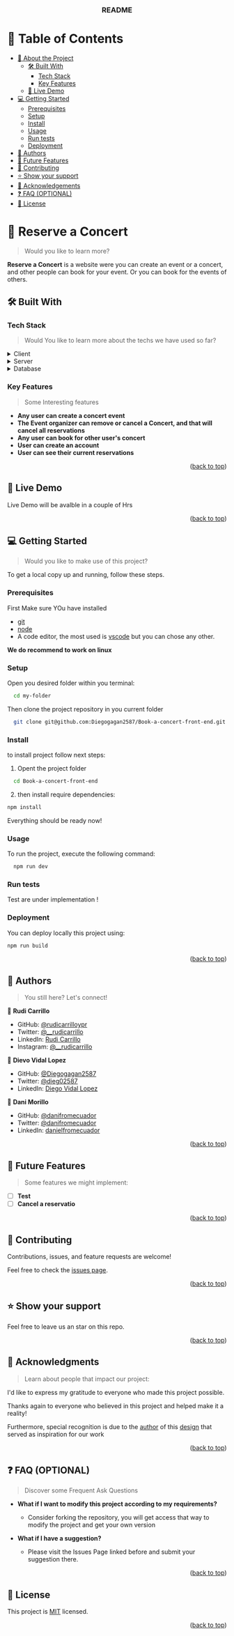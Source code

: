 <a name="readme-top"></a>

<div align="center">
  <!-- <img src="my_logo.png" alt="logo" width="140"  height="auto" /> -->
  <br/>
  <h3><b>README</b></h3>
</div>

<!-- TABLE OF CONTENTS -->

# 📗 Table of Contents

- [📖 About the Project](#about-project)
  - [🛠 Built With](#built-with)
    - [Tech Stack](#tech-stack)
    - [Key Features](#key-features)
  - [🚀 Live Demo](#live-demo)
- [💻 Getting Started](#getting-started)
  - [Prerequisites](#prerequisites)
  - [Setup](#setup)
  - [Install](#install)
  - [Usage](#usage)
  - [Run tests](#run-tests)
  - [Deployment](#deployment)
- [👥 Authors](#authors)
- [🔭 Future Features](#future-features)
- [🤝 Contributing](#contributing)
- [⭐️ Show your support](#support)
- [🙏 Acknowledgements](#acknowledgements)
- [❓ FAQ (OPTIONAL)](#faq)
- [📝 License](#license)

<!-- PROJECT DESCRIPTION -->

# 📖 Reserve a Concert <a name="about-project"></a>

> Would you like to learn more?

**Reserve a Concert** is a website were you can create an event or a concert, and other people can book for your event. Or you can book for the events of others.

## 🛠 Built With <a name="built-with"></a>

### Tech Stack <a name="tech-stack"></a>

> Would You like to learn more about the techs we have used so far?

<details>
  <summary>Client</summary>
  <ul>
    <li><a href="https://react.dev/">React</a></li>
    <li><a href="https://ionic.io/ionicons">Ionicons</a></li>
    <li><a href="https://redux.js.org/">Redux</a></li>
    <li><a href="https://redux-toolkit.js.org/">Redux Toolkit</a></li>
    <li><a href="https://react-slick.neostack.com/">React Slick (for Carousel)</a></li>
    <li><a href="https://tailwindcss.com/">Tailwind</a></li>
  </ul>
</details>

<details>
  <summary>Server</summary>
  <ul>
   <li><a href="https://github.com/Diegogagan2587/Book-a-concert-back-end">
   Book-a-concert-api
   </a></li>
  </ul>
</details>

<details>
<summary>Database</summary>
  <ul>
    <li><a href="https://www.postgresql.org/">PostgreSQL</a></li>
  </ul>
</details>

<!-- Features -->

### Key Features <a name="key-features"></a>

> Some Interesting features

- **Any user can create a concert event**
- **The Event organizer can remove or cancel a Concert, and that will cancel all reservations**
- **Any user can book for other user's concert**
- **User can create an account**
- **User can see their current reservations**



<p align="right">(<a href="#readme-top">back to top</a>)</p>

<!-- LIVE DEMO -->

## 🚀 Live Demo <a name="live-demo"></a>

Live Demo will be avalble in a couple of Hrs

<!-- > Add a link to your deployed project.

- [Live Demo Link](https://google.com) -->

<p align="right">(<a href="#readme-top">back to top</a>)</p>

<!-- GETTING STARTED -->

## 💻 Getting Started <a name="getting-started"></a>

> Would you like to make use of this project?

To get a local copy up and running, follow these steps.

### Prerequisites

First Make sure YOu have installed

- [git](https://git-scm.com/)
- [node](https://nodejs.org/en)
- A code editor, the most used is [vscode](https://code.visualstudio.com/) but you can chose any other.

**We do recommend to work on linux**

### Setup

Open you desired folder within you terminal:

```sh
  cd my-folder
```
Then clone the project repository in you current folder

```sh
  git clone git@github.com:Diegogagan2587/Book-a-concert-front-end.git
```

### Install

to install project follow next steps:
 
 1. Opent the project folder

```sh
  cd Book-a-concert-front-end
```
2. then install require dependencies:

```sh
npm install
```
Everything should be ready now!

### Usage

To run the project, execute the following command:

```sh
  npm run dev
```

### Run tests

Test are under implementation !

<!--
To run tests, run the following command:


Example command:

```sh
  bin/rails test test/models/article_test.rb
```
--->

### Deployment

You can deploy locally this project using:

```sh
npm run build
```


<p align="right">(<a href="#readme-top">back to top</a>)</p>

<!-- AUTHORS -->

## 👥 Authors <a name="authors"></a>

> You still here? Let's connect!

👤 **Rudi Carrillo**

- GitHub: [@rudicarrilloypr](https://github.com/rudicarrilloypr)
- Twitter: [@__rudicarrillo](https://twitter.com/__rudicarrillo)
- LinkedIn: [Rudi Carrillo](https://www.linkedin.com/in/rudi-carrillo/)
- Instagram: [@__rudicarrillo](https://www.instagram.com/_rudicarrillo/)

👤 **Dievo Vidal Lopez**

- GitHub: [@Diegogagan2587](https://github.com/Diegogagan2587)
- Twitter: [@dieg02587](https://twitter.com/dieg02587)
- LinkedIn: [Diego Vidal Lopez](https://www.linkedin.com/in/diego-vidal2587/)

👤 **Dani Morillo**

- GitHub: [@danifromecuador](https://github.com/danifromecuador)
- Twitter: [@danifromecuador](https://twitter.com/danimorilloc)
- LinkedIn: [danielfromecuador](https://www.linkedin.com/in/danifromec)

<p align="right">(<a href="#readme-top">back to top</a>)</p>

<!-- FUTURE FEATURES -->

## 🔭 Future Features <a name="future-features"></a>

> Some features we might implement:

- [ ] **Test**
- [ ] **Cancel a reservatio**

<p align="right">(<a href="#readme-top">back to top</a>)</p>

<!-- CONTRIBUTING -->

## 🤝 Contributing <a name="contributing"></a>

Contributions, issues, and feature requests are welcome!

Feel free to check the [issues page](https://github.com/Diegogagan2587/Book-a-concert-front-end/issues).

<p align="right">(<a href="#readme-top">back to top</a>)</p>

<!-- SUPPORT -->

## ⭐️ Show your support <a name="support"></a>

Feel free to leave us an star on this repo.

<p align="right">(<a href="#readme-top">back to top</a>)</p>

<!-- ACKNOWLEDGEMENTS -->

## 🙏 Acknowledgments <a name="acknowledgements"></a>

> Learn about people that impact our project:

I'd like to express my gratitude to everyone who made this project possible.

Thanks again to everyone who believed in this project and helped make it a reality!

Furthermore, special recognition is due to the [author](https://www.behance.net/muratk) of this [design](https://www.behance.net/gallery/26425031/Vespa-Responsive-Redesign) that served as inspiration for our work

<p align="right">(<a href="#readme-top">back to top</a>)</p>

<!-- FAQ (optional) -->

## ❓ FAQ (OPTIONAL) <a name="faq"></a>

> Discover some Frequent Ask Questions

- **What if I want to modify this project according to my requirements?**

  - Consider forking the repository, you will get access that way to modify the project and get your own version

- **What if I have a suggestion?**

  - Please visit the Issues Page linked before and submit your suggestion there.

<p align="right">(<a href="#readme-top">back to top</a>)</p>

<!-- LICENSE -->

## 📝 License <a name="license"></a>

This project is [MIT](./LICENSE) licensed.
<p align="right">(<a href="#readme-top">back to top</a>)</p>
